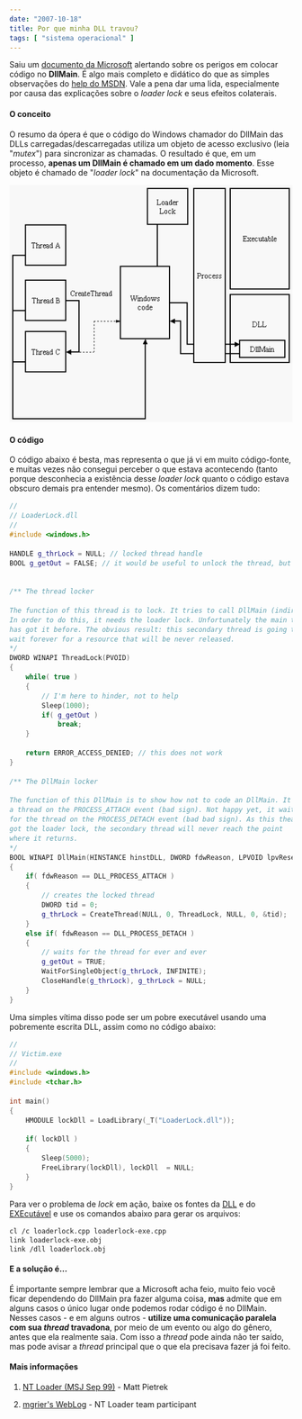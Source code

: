 ```yaml
---
date: "2007-10-18"
title: Por que minha DLL travou?
tags: [ "sistema operacional" ]
---
```


Saiu um [documento da Microsoft](http://www.microsoft.com/whdc/driver/kernel/DLL_bestprac.mspx) alertando sobre os perigos em colocar código no **DllMain**. É algo mais completo e didático do que as simples observações do [help do MSDN](http://msdn.microsoft.com/library/en-us/dllproc/base/dllmain.asp). Vale a pena dar uma lida, especialmente por causa das explicações sobre o _loader lock_ e seus efeitos colaterais.



#### O conceito



O resumo da ópera é que o código do Windows chamador do DllMain das DLLs carregadas/descarregadas utiliza um objeto de acesso exclusivo (leia "_mutex_") para sincronizar as chamadas. O resultado é que, em um processo, **apenas um DllMain é chamado em um dado momento**. Esse objeto é chamado de "_loader lock_" na documentação da Microsoft.

[![Loader Lock explained](/images/loaderlock.gif)](/images/loaderlock.gif)





#### O código



O código abaixo é besta, mas representa o que já vi em muito código-fonte, e muitas vezes não consegui perceber o que estava acontecendo (tanto porque desconhecia a existência desse _loader lock_ quanto o código estava obscuro demais pra entender mesmo). Os comentários dizem tudo:

```cpp
//
// LoaderLock.dll
//
#include <windows.h>

HANDLE g_thrLock = NULL; // locked thread handle
BOOL g_getOut = FALSE; // it would be useful to unlock the thread, but it's not


/** The thread locker

The function of this thread is to lock. It tries to call DllMain (indirectly). 
In order to do this, it needs the loader lock. Unfortunately the main thread 
has got it before. The obvious result: this secondary thread is going to 
wait forever for a resource that will be never released.
*/
DWORD WINAPI ThreadLock(PVOID)
{
	while( true )
	{
		// I'm here to hinder, not to help
		Sleep(1000);
		if( g_getOut ) 
			break;
	}

	return ERROR_ACCESS_DENIED; // this does not work
}

/** The DllMain locker

The function of this DllMain is to show how not to code an DllMain. It creates 
a thread on the PROCESS_ATTACH event (bad sign). Not happy yet, it waits 
for the thread on the PROCESS_DETACH event (bad bad sign). As this thead has 
got the loader lock, the secondary thread will never reach the point 
where it returns.
*/
BOOL WINAPI DllMain(HINSTANCE hinstDLL, DWORD fdwReason, LPVOID lpvReserved)
{
	if( fdwReason == DLL_PROCESS_ATTACH )
	{
		// creates the locked thread
		DWORD tid = 0;
		g_thrLock = CreateThread(NULL, 0, ThreadLock, NULL, 0, &tid);
	}
	else if( fdwReason == DLL_PROCESS_DETACH )
	{
		// waits for the thread for ever and ever
		g_getOut = TRUE;
		WaitForSingleObject(g_thrLock, INFINITE);
		CloseHandle(g_thrLock), g_thrLock = NULL;
	}
} 

```


Uma simples vítima disso pode ser um pobre executável usando uma pobremente escrita DLL, assim como no código abaixo:

```cpp
//
// Victim.exe
//
#include <windows.h>
#include <tchar.h>

int main()
{
	HMODULE lockDll = LoadLibrary(_T("LoaderLock.dll"));

	if( lockDll )
	{
		Sleep(5000);
		FreeLibrary(lockDll), lockDll  = NULL;
	}
} 

```


Para ver o problema de _lock_ em ação, baixe os fontes da [DLL](/images/loaderlock.cpp) e do [EXEcutável](/images/loaderlock-exe.cpp) e use os comandos abaixo para gerar os arquivos:


    
    cl /c loaderlock.cpp loaderlock-exe.cpp
    link loaderlock-exe.obj
    link /dll loaderlock.obj







#### E a solução é...



É importante sempre lembrar que a Microsoft acha feio, muito feio você ficar dependendo do DllMain pra fazer alguma coisa, **mas** admite que em alguns casos o único lugar onde podemos rodar código é no DllMain. Nesses casos - e em alguns outros - **utilize uma comunicação paralela com sua _thread_ travadona**, por meio de um evento ou algo do gênero, antes que ela realmente saia. Com isso a _thread_ pode ainda não ter saído, mas pode avisar a _thread_ principal que o que ela precisava fazer já foi feito.



#### Mais informações






    
  1. [NT Loader (MSJ Sep 99)](http://www.microsoft.com/msj/0999/hood/hood0999.aspx) - Matt Pietrek

    
  2. [mgrier's WebLog](http://blogs.msdn.com/mgrier/default.aspx) - NT Loader team participant




